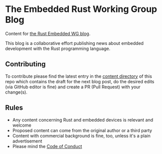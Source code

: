 # The Embedded Rust Working Group Blog

Content for [the Rust Embedded WG blog](https://rust-embedded.github.io/blog/).

This blog is a collaborative effort publishing news about embedded development with the Rust programming language.

## Contributing

To contribute please find the latest entry in the [content directory](https://github.com/rust-embedded/blog/tree/master/content) of this repo which contains the draft for the next blog post, do the desired edits (via GitHub editor is fine) and create a PR (Pull Request) with your change(s).

## Rules

* Any content concerning Rust and embedded devices is relevant and welcome
* Proposed content can come from the original author or a third party
* Content with commercial background is fine, too, unless it's a plain advertisement
* Please mind the [Code of Conduct](CODE_OF_CONDUCT.md)
